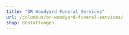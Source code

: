```yaml
---
title: "OR Woodyard Funeral Services"
url: /columbus/or-woodyard-funeral-services/
shop: Bestattungen
---
```

